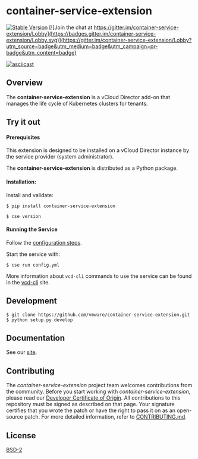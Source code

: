 # container-service-extension

[![Stable Version](https://img.shields.io/pypi/v/container-service-extension.svg)](https://pypi.python.org/pypi/container-service-extension) [![Join the chat at https://gitter.im/container-service-extension/Lobby](https://badges.gitter.im/container-service-extension/Lobby.svg)](https://gitter.im/container-service-extension/Lobby?utm_source=badge&utm_medium=badge&utm_campaign=pr-badge&utm_content=badge)

[![asciicast](https://asciinema.org/a/135505.png)](https://asciinema.org/a/135505)

## Overview

The **container-service-extension** is a vCloud Director add-on that manages the life cycle of Kubernetes clusters for tenants.

## Try it out

#### Prerequisites

This extension is designed to be installed on a vCloud Director instance by the service provider (system administrator).

The **container-service-extension** is distributed as a Python package.

#### Installation:

Install and validate:

``` shell
$ pip install container-service-extension

$ cse version
```

#### Running the Service

Follow the [configuration steps](https://vmware.github.io/container-service-extension/).

Start the service with:

``` shell
$ cse run config.yml
```

More information about `vcd-cli` commands to use the service can be found in the [vcd-cli](https://vmware.github.io/vcd-cli/vcd_cluster) site.

## Development

``` shell
$ git clone https://github.com/vmware/container-service-extension.git
$ python setup.py develop
```

## Documentation

See our [site](https://vmware.github.io/container-service-extension/).

## Contributing

The *container-service-extension* project team welcomes contributions from the community. Before you start working with *container-service-extension*, please read our [Developer Certificate of Origin](https://cla.vmware.com/dco). All contributions to this repository must be signed as described on that page. Your signature certifies that you wrote the patch or have the right to pass it on as an open-source patch. For more detailed information, refer to [CONTRIBUTING.md](CONTRIBUTING.md).

## License

[BSD-2](LICENSE.txt)
